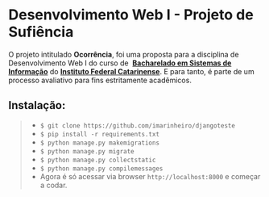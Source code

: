 Desenvolvimento Web I - Projeto de Sufiência
===================

O projeto intitulado **Ocorrência**, foi uma proposta para a disciplina de Desenvolvimento Web I do curso de  [**Bacharelado em Sistemas de Informação**](http://bsi.araquari.ifc.edu.br/) do [**Instituto Federal Catarinense**](http://araquari.ifc.edu.br/). E para tanto, é parte de um processo avaliativo para fins estritamente acadêmicos.

Instalação:
-------------
> - ```$ git clone https://github.com/imarinheiro/djangoteste```
> - ```$ pip install -r requirements.txt```
> - ```$ python manage.py makemigrations```
> - ```$ python manage.py migrate```
> - ```$ python manage.py collectstatic```
> - ```$ python manage.py compilemessages```
> - Agora é só acessar via browser ```http://localhost:8000``` e começar a codar.


